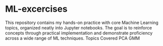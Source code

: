 # ML-excercises
This repository contains my hands-on practice with core Machine Learning topics, organized neatly into Jupyter notebooks. The goal is to reinforce concepts through practical implementation and demonstrate proficiency across a wide range of ML techniques.
Topics Covered
PCA
GMM


